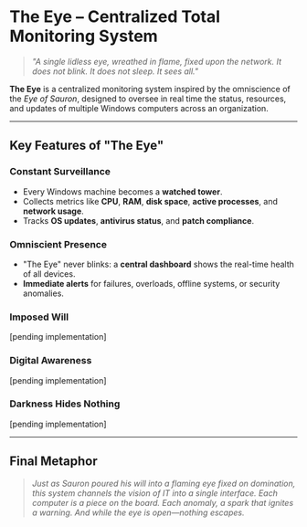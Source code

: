 
# The Eye – Centralized Total Monitoring System

> *"A single lidless eye, wreathed in flame, fixed upon the network. It does not blink. It does not sleep. It sees all."*

**The Eye** is a centralized monitoring system inspired by the omniscience of the *Eye of Sauron*, designed to oversee in real time the status, resources, and updates of multiple Windows computers across an organization.

---

## Key Features of "The Eye"

### Constant Surveillance

- Every Windows machine becomes a **watched tower**.
- Collects metrics like **CPU**, **RAM**, **disk space**, **active processes**, and **network usage**.
- Tracks **OS updates**, **antivirus status**, and **patch compliance**.

### Omniscient Presence

- "The Eye" never blinks: a **central dashboard** shows the real-time health of all devices.
- **Immediate alerts** for failures, overloads, offline systems, or security anomalies.

### Imposed Will

[pending implementation]

### Digital Awareness

[pending implementation]

### Darkness Hides Nothing

[pending implementation]

---

## Final Metaphor

> *Just as Sauron poured his will into a flaming eye fixed on domination, this system channels the vision of IT into a single interface. Each computer is a piece on the board. Each anomaly, a spark that ignites a warning. And while the eye is open—nothing escapes.*
